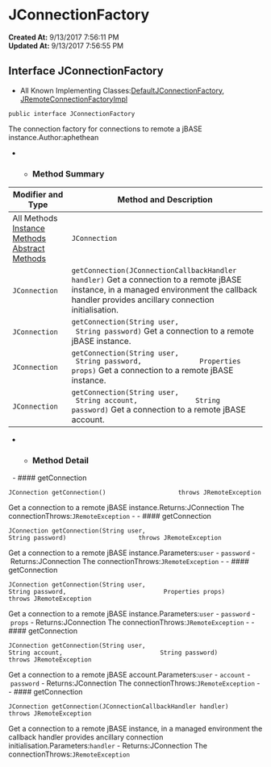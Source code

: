 # JConnectionFactory

**Created At:** 9/13/2017 7:56:11 PM  
**Updated At:** 9/13/2017 7:56:55 PM  


## Interface JConnectionFactory

- All Known Implementing Classes:[DefaultJConnectionFactory](file:///C%3A/Users/coreyl/Desktop/jremote-docs/javadocs/com/jbase/jremote/DefaultJConnectionFactory.html "class in com.jbase.jremote"), [JRemoteConnectionFactoryImpl](file:///C%3A/Users/coreyl/Desktop/jremote-docs/javadocs/com/jbase/jremote/jca/JRemoteConnectionFactoryImpl.html "class in com.jbase.jremote.jca")
```
public interface JConnectionFactory
```

The connection factory for connections to remote a jBASE instance.Author:aphethean
- - ### Method Summary


| Modifier and Type | Method and Description |
| --- | --- |
All Methods [Instance Methods](javascript%3Ashow%282%29;) [Abstract Methods](javascript%3Ashow%284%29;) | `JConnection` | `getConnection()` Get a connection to a remote jBASE instance.<br> |
| `JConnection` | `getConnection(JConnectionCallbackHandler handler)` Get a connection to a remote jBASE instance, in a managed environment the callback handler provides ancillary connection initialisation.<br> |
| `JConnection` | `getConnection(String user,              String password)` Get a connection to a remote jBASE instance.<br> |
| `JConnection` | `getConnection(String user,              String password,              Properties props)` Get a connection to a remote jBASE instance.<br> |
| `JConnection` | `getConnection(String user,              String account,              String password)` Get a connection to a remote jBASE account.<br> |
- - ### Method Detail
 
        - #### getConnection

```
JConnection getConnection()                    throws JRemoteException
```

Get a connection to a remote jBASE instance.Returns:JConnection The connectionThrows:`JRemoteException`
    - - #### getConnection

```
JConnection getConnection(String user,                           String password)                    throws JRemoteException
```

Get a connection to a remote jBASE instance.Parameters:`user` - `password` - Returns:JConnection The connectionThrows:`JRemoteException`
    - - #### getConnection

```
JConnection getConnection(String user,                           String password,                           Properties props)                    throws JRemoteException
```

Get a connection to a remote jBASE instance.Parameters:`user` - `password` - `props` - Returns:JConnection The connectionThrows:`JRemoteException`
    - - #### getConnection

```
JConnection getConnection(String user,                           String account,                           String password)                    throws JRemoteException
```

Get a connection to a remote jBASE account.Parameters:`user` - `account` - `password` - Returns:JConnection The connectionThrows:`JRemoteException`
    - - #### getConnection

```
JConnection getConnection(JConnectionCallbackHandler handler)                    throws JRemoteException
```

Get a connection to a remote jBASE instance, in a managed environment the callback handler provides ancillary connection initialisation.Parameters:`handler` - Returns:JConnection The connectionThrows:`JRemoteException`

